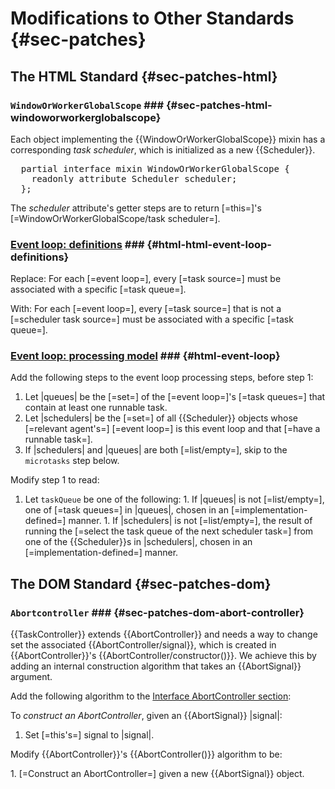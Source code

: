 Modifications to Other Standards {#sec-patches}
=====================

The HTML Standard {#sec-patches-html}
---------------------

### `WindowOrWorkerGlobalScope` ### {#sec-patches-html-windoworworkerglobalscope}

Each object implementing the {{WindowOrWorkerGlobalScope}} mixin has a corresponding <dfn for="WindowOrWorkerGlobalScope">task scheduler</dfn>, which is initialized as a new {{Scheduler}}.

<pre class='idl'>
  partial interface mixin WindowOrWorkerGlobalScope {
    readonly attribute Scheduler scheduler;
  };
</pre>

The <dfn attribute for="WindowOrWorkerGlobalScope">scheduler</dfn> attribute's getter steps are to return [=this=]'s [=WindowOrWorkerGlobalScope/task scheduler=].


### <a href="https://html.spec.whatwg.org/multipage/webappapis.html#definitions-3">Event loop: definitions</a> ### {#html-html-event-loop-definitions}

Replace: For each [=event loop=], every [=task source=] must be associated with a specific [=task queue=].

With: For each [=event loop=], every [=task source=] that is not a [=scheduler task source=] must be associated with a specific [=task queue=].

### <a href="https://html.spec.whatwg.org/multipage/webappapis.html#event-loop-processing-model">Event loop: processing model</a> ### {#html-event-loop}

Add the following steps to the event loop processing steps, before step 1:

  1. Let |queues| be the [=set=] of the [=event loop=]'s [=task queues=] that
     contain at least one <a for="task">runnable</a> <a for="/">task</a>.
  1. Let |schedulers| be the [=set=] of all {{Scheduler}} objects whose
     [=relevant agent's=] [=event loop=] is this event loop and that [=have a runnable task=].
  1. If |schedulers| and |queues| are both [=list/empty=], skip to the <code>microtasks</code> step below.

Modify step 1 to read:

  1. Let <code>taskQueue</code> be one of the following:
    1. If |queues| is not [=list/empty=], one of [=task queues=] in |queues|,
       chosen in an [=implementation-defined=] manner.
    1. If |schedulers| is not [=list/empty=], the result of running the
       [=select the task queue of the next scheduler task=] from one of the {{Scheduler}}s
       in |schedulers|, chosen in an [=implementation-defined=] manner.

The DOM Standard {#sec-patches-dom}
---------------------

### `Abortcontroller` ### {#sec-patches-dom-abort-controller}

{{TaskController}} extends {{AbortController}} and needs a way to change set the
associated {{AbortController/signal}}, which is created in {{AbortController}}'s
{{AbortController/constructor()}}. We achieve this by adding an internal
construction algorithm that takes an {{AbortSignal}} argument.

Add the following algorithm to the [Interface AbortController section](https://dom.spec.whatwg.org/#interface-abortcontroller):

<div algorithm>
  To <dfn>construct an AbortController</dfn>, given an {{AbortSignal}} |signal|:

  1. Set [=this's=] <a for=AbortController>signal</a> to |signal|.
</div>

Modify {{AbortController}}'s {{AbortController()}} algorithm to be:

<div algorithm="new AbortController">
  1. [=Construct an AbortController=] given a new {{AbortSignal}} object.
</div>
